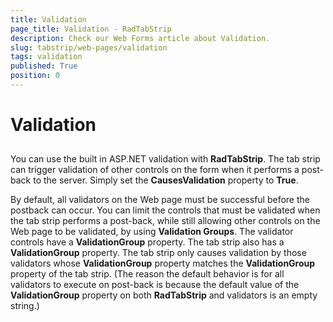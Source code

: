 ```yaml
---
title: Validation
page_title: Validation - RadTabStrip
description: Check our Web Forms article about Validation.
slug: tabstrip/web-pages/validation
tags: validation
published: True
position: 0
---
```


# Validation



## 

You can use the built in ASP.NET validation with **RadTabStrip**. The tab strip can trigger validation of other controls on the form when it performs a post-back to the server. Simply set the **CausesValidation** property to **True**.

By default, all validators on the Web page must be successful before the postback can occur. You can limit the controls that must be validated when the tab strip performs a post-back, while still allowing other controls on the Web page to be validated, by using **Validation Groups**. The validator controls have a **ValidationGroup** property. The tab strip also has a **ValidationGroup** property. The tab strip only causes validation by those validators whose **ValidationGroup** property matches the **ValidationGroup** property of the tab strip. (The reason the default behavior is for all validators to execute on post-back is because the default value of the **ValidationGroup** property on both **RadTabStrip** and validators is an empty string.)

